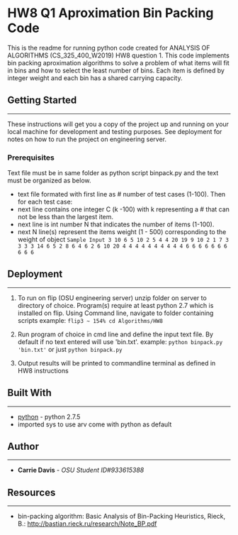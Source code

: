 # HW8 Q1 Aproximation Bin Packing Code

This is the readme for running python code created for ANALYSIS OF ALGORITHMS (CS_325_400_W2019) HW8 question 1. This code implements bin packing aproximation algorithms to solve a problem of what items will fit in bins and how to select the least number of bins. Each item is defined by integer weight and each bin has a shared carrying capacity. 

## Getting Started
---
These instructions will get you a copy of the project up and running on your local machine for development and testing purposes. See deployment for notes on how to run the project on engineering server.

### Prerequisites
Text file must be in same folder as python script binpack.py and the text must be organized as below.
- text file formated with first line as # number of test cases (1-100). Then for each test case:
- next line contains one integer C (k -100) with k representing a # that can not be less than the largest item.
- next line is int number N that indicates the number of items (1-100).
- next N line(s) represent the items weight (1 - 500) corresponding to the weight of object
`
Sample Input
3
10
6
5 10 2 5 4 4
20
19
9 10 2 1 7 3 3 3 3 14 6 5 2 8 6 4 6 2 6
10
20
4 4 4 4 4 4 4 4 4 4 6 6 6 6 6 6 6 6 6 6
`
## Deployment
----
1) To run on flip (OSU engineering server) unzip folder on server to directory of choice.  Program(s) require at least python 2.7 which is installed on flip. Using Command line, navigate to folder containing scripts example:
`flip3 ~ 154% cd Algorithms/HW8`

2) Run program of choice in cmd line and define the input text file. By default if no text entered will use 'bin.txt'. example:  `python binpack.py 'bin.txt'` or just `python binpack.py`

4) Output results will be printed to commandline terminal as defined in HW8 instructions

## Built With
---
* [python](https://docs.python.org/) - python 2.7.5
* imported sys to use arv come with python as default

## Author
---
* **Carrie Davis** - *OSU Student ID#933615388*

## Resources
---
* bin-packing algorithm: Basic Analysis of Bin-Packing Heuristics, Rieck, B.: http://bastian.rieck.ru/research/Note_BP.pdf



